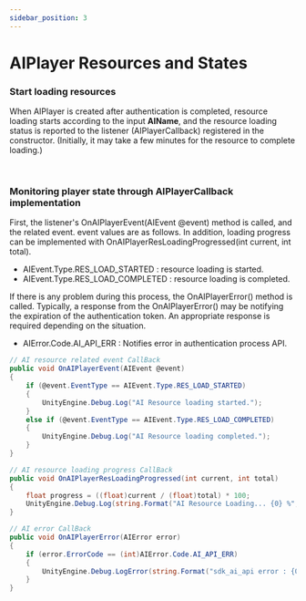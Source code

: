 ```yaml
---
sidebar_position: 3
---
```


# AIPlayer Resources and States

### Start loading resources 

When AIPlayer is created after authentication is completed, resource loading starts according to the input **AIName**, and the resource loading status is reported to the listener (AIPlayerCallback) registered in the constructor. (Initially, it may take a few minutes for the resource to complete loading.)

<br/>

### Monitoring player state through AIPlayerCallback implementation

First, the listener's OnAIPlayerEvent(AIEvent @event) method is called, and the related event. event values are as follows. In addition, loading progress can be implemented with OnAIPlayerResLoadingProgressed(int current, int total).

- AIEvent.Type.RES_LOAD_STARTED : resource loading is started.
- AIEvent.Type.RES_LOAD_COMPLETED : resource loading is completed.

If there is any problem during this process, the OnAIPlayerError() method is called. Typically, a response from the OnAIPlayerError() may be notifying the expiration of the authentication token. An appropriate response is required depending on the situation.

- AIError.Code.AI_API_ERR : Notifies error in authentication process API.

```csharp
// AI resource related event CallBack
public void OnAIPlayerEvent(AIEvent @event)
{
    if (@event.EventType == AIEvent.Type.RES_LOAD_STARTED)
    {
        UnityEngine.Debug.Log("AI Resource loading started.");
    }
    else if (@event.EventType == AIEvent.Type.RES_LOAD_COMPLETED)
    {
        UnityEngine.Debug.Log("AI Resource loading completed.");
    }
}

// AI resource loading progress CallBack
public void OnAIPlayerResLoadingProgressed(int current, int total)
{
    float progress = ((float)current / (float)total) * 100;
    UnityEngine.Debug.Log(string.Format("AI Resource Loading... {0} %", (int)progress));
}

// AI error CallBack
public void OnAIPlayerError(AIError error)
{
    if (error.ErrorCode == (int)AIError.Code.AI_API_ERR)
    {
        UnityEngine.Debug.LogError(string.Format("sdk_ai_api error : {0}", error.ToString()));          
    }
}
```
